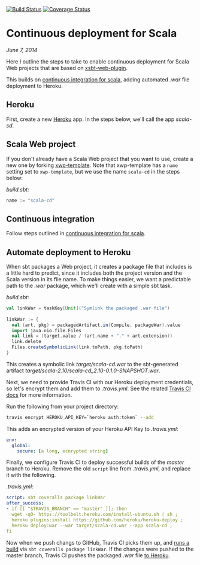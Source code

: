 [![Build Status](https://travis-ci.org/earldouglas/scala-cd.svg?branch=master)](https://travis-ci.org/earldouglas/scala-cd)
[![Coverage Status](https://coveralls.io/repos/earldouglas/scala-cd/badge.png)](https://coveralls.io/r/earldouglas/scala-cd)

# Continuous deployment for Scala

*June 7, 2014*

Here I outline the steps to take to enable continuous deployment for Scala
Web projects that are based on [xsbt-web-plugin](https://github.com/earldouglas/xsbt-web-plugin/).

This builds on [continuous integration for scala](https://github.com/earldouglas/scala-ci#continuous-integration-for-scala),
adding automated *.war* file deployment to Heroku.

## Heroku

First, create a new [Heroku](http://heroku.com/) app.  In the steps below, we'll
call the app *scala-sd*.

## Scala Web project

If you don't already have a Scala Web project that you want to use, create a new
one by forking [xwp-template](https://github.com/earldouglas/xwp-template).
Note that xwp-template has a `name` setting set to `xwp-template`, but we use
the name `scala-cd` in the steps below:

*build.sbt:*

```scala
name := "scala-cd"
```

## Continuous integration

Follow steps outlined in [continuous integration for scala](https://github.com/earldouglas/scala-ci#continuous-integration-for-scala).

## Automate deployment to Heroku

When sbt packages a Web project, it creates a package file that includes is a
little hard to predict, since it includes both the project version and the Scala
version in its file name.  To make things easier, we want a predictable path to
the *.war* package, which we'll create with a simple sbt task.

*build.sbt:*

```scala
val linkWar = taskKey[Unit]("Symlink the packaged .war file")
        
linkWar := {
  val (art, pkg) = packagedArtifact.in(Compile, packageWar).value
  import java.nio.file.Files
  val link = (target.value / (art.name + "." + art.extension))
  link.delete
  Files.createSymbolicLink(link.toPath, pkg.toPath)
}
```

This creates a symbolic link *target/scala-cd.war* to the sbt-generated
artifact *target/scala-2.10/scala-cd_2.10-0.1.0-SNAPSHOT.war*.

Next, we need to provide Travis CI with our Heroku deployment credentials, so let's
encrypt them and add them to *.travis.yml*.  See the related
[Travis CI docs](http://docs.travis-ci.com/user/deployment/heroku/)
for more information.

Run the following from your project directory:

```bash
travis encrypt HEROKU_API_KEY=`heroku auth:token` --add
```

This adds an encrypted version of your Heroku API Key to *.travis.yml*:

```yaml
env:
  global:
    secure: [a long, ecnrypted string]
```

Finally, we configure Travis CI to deploy successful builds of the *master*
branch to Heroku.  Remove the old `script` line from *.travis.yml*, and replace
it with the following.

*.travis.yml:*

```yaml
script: sbt coveralls package linkWar
after_success:
- if [[ "$TRAVIS_BRANCH" == "master" ]]; then
  wget -qO- https://toolbelt.heroku.com/install-ubuntu.sh | sh ;
  heroku plugins:install https://github.com/heroku/heroku-deploy ;
  heroku deploy:war --war target/scala-cd.war --app scala-cd ;
fi
```

Now when we push changs to GitHub, Travis CI picks them up, and
[runs a build](https://travis-ci.org/earldouglas/scala-cd/builds) via
`sbt coveralls package linkWar`.  If the changes were pushed to the master
branch, Travis CI pushes the packaged *.war* file [to Heroku](http://scala-cd.herokuapp.com/).
